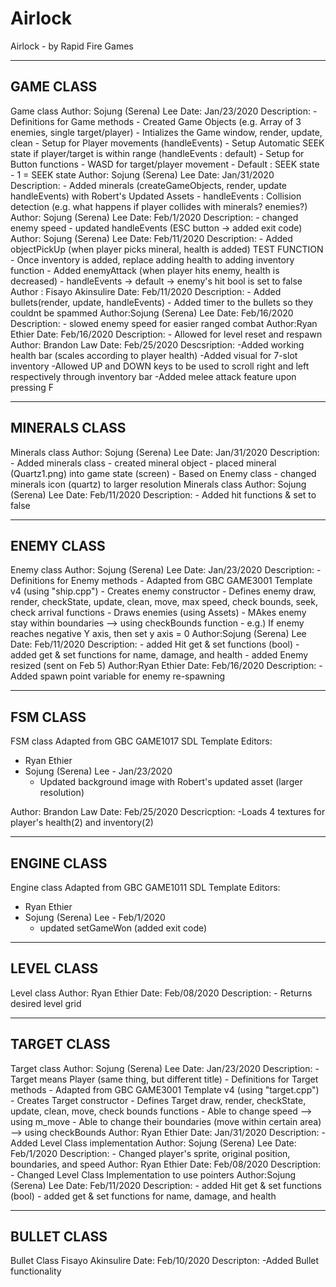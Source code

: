 # Airlock
Airlock - by Rapid Fire Games


----------
GAME CLASS
----------

Game class
Author: Sojung (Serena) Lee
Date: Jan/23/2020
Description:
	- Definitions for Game methods
	- Created Game Objects (e.g. Array of 3 enemies, single target/player)
	- Intializes the Game window, render, update, clean
	- Setup for Player movements (handleEvents)
	- Setup Automatic SEEK state if player/target is within range (handleEvents : default)
	- Setup for Button functions
		- WASD for target/player movement
		- Default : SEEK state
		- 1 = SEEK state
Author: Sojung (Serena) Lee
Date: Jan/31/2020
Description:
	- Added minerals (createGameObjects, render, update handleEvents) with Robert's Updated Assets
	- handleEvents : Collision detection (e.g. what happens if player collides with minerals? enemies?)
Author: Sojung (Serena) Lee
Date: Feb/1/2020
Description:
	- changed enemy speed
	- updated handleEvents (ESC button -> added exit code)
Author: Sojung (Serena) Lee
Date: Feb/11/2020
Description:
	- Added objectPickUp (when player picks mineral, health is added) TEST FUNCTION
		- Once inventory is added, replace adding health to adding inventory function
	- Added enemyAttack (when player hits enemy, health is decreased)
	- handleEvents -> default -> enemy's hit bool is set to false
Author : Fisayo Akinsulire
Date: Feb/11/2020
Description:
	- Added bullets(render, update, handleEvents)
	- Added timer to the bullets so they couldnt be spammed
Author:Sojung (Serena) Lee
Date: Feb/16/2020
Description:
	 - slowed enemy speed for easier ranged combat
Author:Ryan Ethier
Date: Feb/16/2020
Description:
	 - Allowed for level reset and respawn
Author: Brandon Law
Date: Feb/25/2020
Descsription:
	-Added working health bar (scales according to player health)
	-Added visual for 7-slot inventory
	-Allowed UP and DOWN keys to be used to scroll right and left respectively through inventory bar
	-Added melee attack feature upon pressing F

----------
MINERALS CLASS
----------

Minerals class
Author: Sojung (Serena) Lee
Date: Jan/31/2020
Description:
	- Added minerals class
	- created mineral object
	- placed mineral (Quartz1.png) into game state (screen)
	- Based on Enemy class
	- changed minerals icon (quartz) to larger resolution
Minerals class
Author: Sojung (Serena) Lee
Date: Feb/11/2020
Description:
	- Added hit functions & set to false


----------
ENEMY CLASS
----------

Enemy class
Author: Sojung (Serena) Lee
Date: Jan/23/2020
Description:
	- Definitions for Enemy methods
	- Adapted from GBC GAME3001 Template v4 (using "ship.cpp")
	- Creates enemy constructor
	- Defines enemy draw, render, checkState, update, clean, move, max speed, check bounds, seek, check arrival functions
	- Draws enemies (using Assets)
	- MAkes enemy stay within boundaries --> using checkBounds function
		- e.g.) If enemy reaches negative Y axis, then set y axis = 0
Author:Sojung (Serena) Lee
Date: Feb/11/2020
Description:
	 - added Hit get & set functions (bool)
	 - added get & set functions for name, damage, and health
	 - added Enemy resized (sent on Feb 5)
Author:Ryan Ethier
Date: Feb/16/2020
Description:
	 - Added spawn point variable for enemy re-spawning



----------
FSM CLASS
----------

FSM class
 Adapted from GBC GAME1017 SDL Template
 Editors:
 - Ryan Ethier
 - Sojung (Serena) Lee - Jan/23/2020
	- Updated background image with Robert's updated asset (larger resolution)

Author: Brandon Law
Date: Feb/25/2020
Descricption:
	-Loads 4 textures for player's health(2) and inventory(2)

----------
ENGINE CLASS
----------

Engine class
 Adapted from GBC GAME1011 SDL Template
 Editors:
 - Ryan Ethier
  - Sojung (Serena) Lee - Feb/1/2020
	- updated setGameWon (added exit code)


----------
LEVEL CLASS
----------

Level class
Author: Ryan Ethier
Date: Feb/08/2020
Description:
	- Returns desired level grid


----------
TARGET CLASS
----------

Target class
Author: Sojung (Serena) Lee
Date: Jan/23/2020
Description:
	- Target means Player (same thing, but different title)
	- Definitions for Target methods
	- Adapted from GBC GAME3001 Template v4 (using "target.cpp")
	- Creates Target constructor
	- Defines Target draw, render, checkState, update, clean, move, check bounds functions
	- Able to change speed --> using m_move
	- Able to change their boundaries (move within certain area) --> using checkBounds
Author: Ryan Ethier
Date: Jan/31/2020
Description:
	- Added Level Class implementation
Author: Sojung (Serena) Lee
Date: Feb/1/2020
Description:
	- Changed player's sprite, original position, boundaries, and speed
Author: Ryan Ethier
Date: Feb/08/2020
Description:
	- Changed Level Class Implementation to use pointers
Author:Sojung (Serena) Lee
Date: Feb/11/2020
Description:
	 - added Hit get & set functions (bool)
	 - added get & set functions for name, damage, and health


----------
BULLET CLASS
----------

Bullet Class
Fisayo Akinsulire
Date: Feb/10/2020
Descripton:
		-Added Bullet functionality